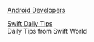 <p>
<a href="https://developer.android.com/samples">Android Developers</a>
</p> 
<p>
<a href="https://github.com/MobileTipsters/Swift-Daily-Tips?utm_campaign=Yaz%C4%B1l%C4%B1mc%C4%B1lar%20%C4%B0%C3%A7in%20Haftasonu%20Okumalar%C4%B1&utm_medium=email&utm_source=Revue%20newsletter">Swift Daily Tips</a>
<br>Daily Tips from Swift World  
</p> 
